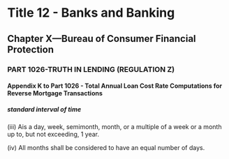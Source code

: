 
# Title 12 - Banks and Banking
## Chapter X—Bureau of Consumer Financial Protection
### PART 1026-TRUTH IN LENDING (REGULATION Z)
#### Appendix K to Part 1026 - Total Annual Loan Cost Rate Computations for Reverse Mortgage Transactions
##### standard interval of time

(iii) Ais a day, week, semimonth, month, or a multiple of a week or a month up to, but not exceeding, 1 year.

(iv) All months shall be considered to have an equal number of days.
